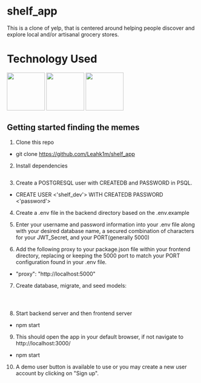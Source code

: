 # shelf_app

This is a clone of yelp, that is centered around helping people discover and explore local and/or artisanal grocery stores.

# Technology Used
<p float="left">
<img src="react-app/public/img/javascript.png" width="100">
<img src="react-app/public/img/react.png" width="100">
<img src="react-app/public/img/redux.png" width="100">
</p>

## Getting started finding the memes

1. Clone this repo
  * git clone https://github.com/Leahk1m/shelf_app

2. Install dependencies
   ```npm install in both backend and frontend folders
      ```

3. Create a POSTGRESQL user with CREATEDB and PASSWORD in PSQL.
  * CREATE USER <'shelf_dev'> WITH CREATEDB PASSWORD <'password'>

4. Create a .env file in the backend directory based on the .env.example

5. Enter your username and password information into your .env file along with your desired database name, a
   secured combination of characters for your JWT_Secret, and your PORT(generally 5000)

6. Add the following proxy to your package.json file within your frontend directory, replacing or
   keeping the 5000 port to match your PORT configuration found in your .env file.
  * "proxy": "http://localhost:5000"

7. Create database, migrate, and seed models:
  ```npx dotenv sequelize db:create
   ```

   ```npx dotenv sequelize db:migrate
   ```

   ```npx dotenv sequelize db:seed:all
   ```

8. Start backend server and then frontend server
  * npm start

9. This should open the app in your default browser, if not navigate to http://localhost:3000/
  * npm start

10. A demo user button is available to use or you may create a new user account by clicking on "Sign up".
